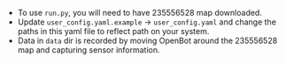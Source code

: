 - To use `run.py`, you will need to have 235556528 map downloaded.
- Update `user_config.yaml.example` -> `user_config.yaml` and change the paths in this yaml file to reflect path on your system.
- Data in `data` dir is recorded by moving OpenBot around the 235556528 map and capturing sensor information.
